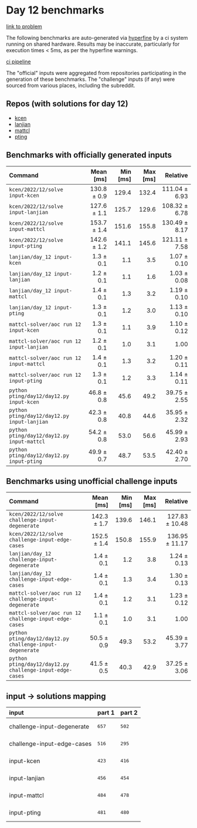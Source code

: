 # Day 12 benchmarks

[link to problem](http://adventofcode.com/2022/day/12)

The following benchmarks are auto-generated via [hyperfine](https://github.com/sharkdp/hyperfine) by a ci system running on shared hardware. Results may be inaccurate, particularly for execution times < 5ms, as per the hyperfine warnings.

[ci pipeline](http://ci.papercode.net:8080/teams/aoc2022/pipelines/aoc-compare-2022)

The "official" inputs were aggregated from repositories participating in the generation of these benchmarks. The "challenge" inputs (if any) were sourced from various places, including the subreddit.

## Repos (with solutions for day 12)


- [kcen](https://github.com/kcen/AdventOfCode)
- [lanjian](https://github.com/LanJian/aoc-2022)
- [mattcl](https://github.com/mattcl/aoc2022)
- [pting](https://github.com/pting/aoc2022)

## Benchmarks with officially generated inputs
| Command | Mean [ms] | Min [ms] | Max [ms] | Relative |
|:---|---:|---:|---:|---:|
| `kcen/2022/12/solve input-kcen` | 130.8 ± 0.9 | 129.4 | 132.4 | 111.04 ± 6.93 |
| `kcen/2022/12/solve input-lanjian` | 127.6 ± 1.1 | 125.7 | 129.6 | 108.32 ± 6.78 |
| `kcen/2022/12/solve input-mattcl` | 153.7 ± 1.4 | 151.6 | 155.8 | 130.49 ± 8.17 |
| `kcen/2022/12/solve input-pting` | 142.6 ± 1.2 | 141.1 | 145.6 | 121.11 ± 7.58 |
| `lanjian/day_12 input-kcen` | 1.3 ± 0.1 | 1.1 | 3.5 | 1.07 ± 0.10 |
| `lanjian/day_12 input-lanjian` | 1.2 ± 0.1 | 1.1 | 1.6 | 1.03 ± 0.08 |
| `lanjian/day_12 input-mattcl` | 1.4 ± 0.1 | 1.3 | 3.2 | 1.19 ± 0.10 |
| `lanjian/day_12 input-pting` | 1.3 ± 0.1 | 1.2 | 3.0 | 1.13 ± 0.10 |
| `mattcl-solver/aoc run 12 input-kcen` | 1.3 ± 0.1 | 1.1 | 3.9 | 1.10 ± 0.12 |
| `mattcl-solver/aoc run 12 input-lanjian` | 1.2 ± 0.1 | 1.0 | 3.1 | 1.00 |
| `mattcl-solver/aoc run 12 input-mattcl` | 1.4 ± 0.1 | 1.3 | 3.2 | 1.20 ± 0.11 |
| `mattcl-solver/aoc run 12 input-pting` | 1.3 ± 0.1 | 1.2 | 3.3 | 1.14 ± 0.11 |
| `python pting/day12/day12.py input-kcen` | 46.8 ± 0.8 | 45.6 | 49.2 | 39.75 ± 2.55 |
| `python pting/day12/day12.py input-lanjian` | 42.3 ± 0.8 | 40.8 | 44.6 | 35.95 ± 2.32 |
| `python pting/day12/day12.py input-mattcl` | 54.2 ± 0.8 | 53.0 | 56.6 | 45.99 ± 2.93 |
| `python pting/day12/day12.py input-pting` | 49.9 ± 0.7 | 48.7 | 53.5 | 42.40 ± 2.70 |
## Benchmarks using unofficial challenge inputs
| Command | Mean [ms] | Min [ms] | Max [ms] | Relative |
|:---|---:|---:|---:|---:|
| `kcen/2022/12/solve challenge-input-degenerate` | 142.3 ± 1.7 | 139.6 | 146.1 | 127.83 ± 10.48 |
| `kcen/2022/12/solve challenge-input-edge-cases` | 152.5 ± 1.4 | 150.8 | 155.9 | 136.95 ± 11.17 |
| `lanjian/day_12 challenge-input-degenerate` | 1.4 ± 0.1 | 1.2 | 3.8 | 1.24 ± 0.13 |
| `lanjian/day_12 challenge-input-edge-cases` | 1.4 ± 0.1 | 1.3 | 3.4 | 1.30 ± 0.13 |
| `mattcl-solver/aoc run 12 challenge-input-degenerate` | 1.4 ± 0.1 | 1.2 | 3.1 | 1.23 ± 0.12 |
| `mattcl-solver/aoc run 12 challenge-input-edge-cases` | 1.1 ± 0.1 | 1.0 | 3.1 | 1.00 |
| `python pting/day12/day12.py challenge-input-degenerate` | 50.5 ± 0.9 | 49.3 | 53.2 | 45.39 ± 3.77 |
| `python pting/day12/day12.py challenge-input-edge-cases` | 41.5 ± 0.5 | 40.3 | 42.9 | 37.25 ± 3.06 |

## input -> solutions mapping
|input|part 1|part 2|
|:---|:---|:---|
|challenge-input-degenerate|<pre>657</pre>|<pre>502</pre>|
|challenge-input-edge-cases|<pre>516</pre>|<pre>295</pre>|
|input-kcen|<pre>423</pre>|<pre>416</pre>|
|input-lanjian|<pre>456</pre>|<pre>454</pre>|
|input-mattcl|<pre>484</pre>|<pre>478</pre>|
|input-pting|<pre>481</pre>|<pre>480</pre>|
